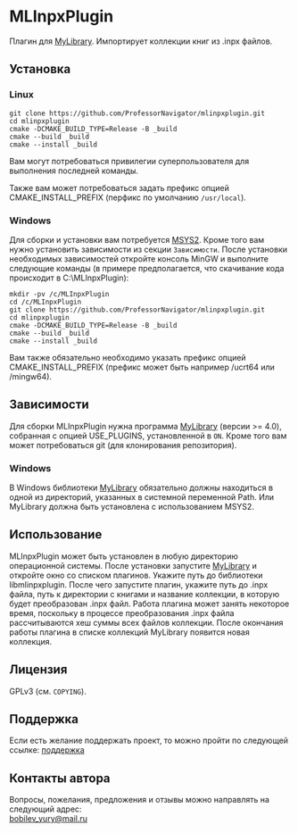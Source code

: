 # MLInpxPlugin

Плагин для [MyLibrary](https://github.com/ProfessorNavigator/mylibrary). Импортирует коллекции книг из .inpx файлов.

## Установка
### Linux
`git clone https://github.com/ProfessorNavigator/mlinpxplugin.git`\
`cd mlinpxplugin`\
`cmake -DCMAKE_BUILD_TYPE=Release -B _build`\
`cmake --build _build`\
`cmake --install _build`

Вам могут потребоваться привилегии суперпользователя для выполнения последней команды.

Также вам может потребоваться задать префикс опцией CMAKE_INSTALL_PREFIX (перфикс по умолчанию `/usr/local`).

### Windows
Для сборки и установки вам потребуется [MSYS2](https://www.msys2.org/). Кроме того вам нужно установить зависимости из секции `Зависимости`. После установки необходимых зависимостей откройте консоль MinGW и выполните следующие команды (в примере предполагается, что скачивание кода происходит в C:\MLInpxPlugin):

`mkdir -pv /c/MLInpxPlugin`\
`cd /c/MLInpxPlugin`\
`git clone https://github.com/ProfessorNavigator/mlinpxplugin.git`\
`cd mlinpxplugin`\
`cmake -DCMAKE_BUILD_TYPE=Release -B _build`\
`cmake --build _build`\
`cmake --install _build` 

Вам также обязательно необходимо указать префикс опцией CMAKE_INSTALL_PREFIX (префикс может быть например /ucrt64 или /mingw64).

## Зависимости
Для сборки MLInpxPlugin нужна программа [MyLibrary](https://github.com/ProfessorNavigator/mylibrary) (версии >= 4.0), собранная с опцией USE_PLUGINS, установленной в `ON`. Кроме того вам может потребоваться git (для клонирования репозитория).

### Windows
В Windows библиотеки [MyLibrary](https://github.com/ProfessorNavigator/mylibrary) обязательно должны находиться в одной из директорий, указанных в системной переменной Path. Или MyLibrary должна быть установлена с использованием MSYS2.

## Использование
MLInpxPlugin может быть установлен в любую директорию операционной системы. После установки запустите [MyLibrary](https://github.com/ProfessorNavigator/mylibrary) и откройте окно со списком плагинов. Укажите путь до библиотеки libmlinpxplugin. После чего запустите плагин, укажите путь до .inpx файла, путь к директории с книгами и название коллекции, в которую будет преобразован .inpx файл. Работа плагина может занять некоторое время, поскольку в процессе преобразования .inpx файла рассчитываются хеш суммы всех файлов коллекции. После окончания работы плагина в списке коллекций MyLibrary появится новая коллекция.

## Лицензия

GPLv3 (см. `COPYING`).

## Поддержка

Если есть желание поддержать проект, то можно пройти по следующей ссылке: [поддержка](https://yoomoney.ru/to/4100117795409573)

## Контакты автора

Вопросы, пожелания, предложения и отзывы можно направлять на следующий адрес: \
bobilev_yury@mail.ru 